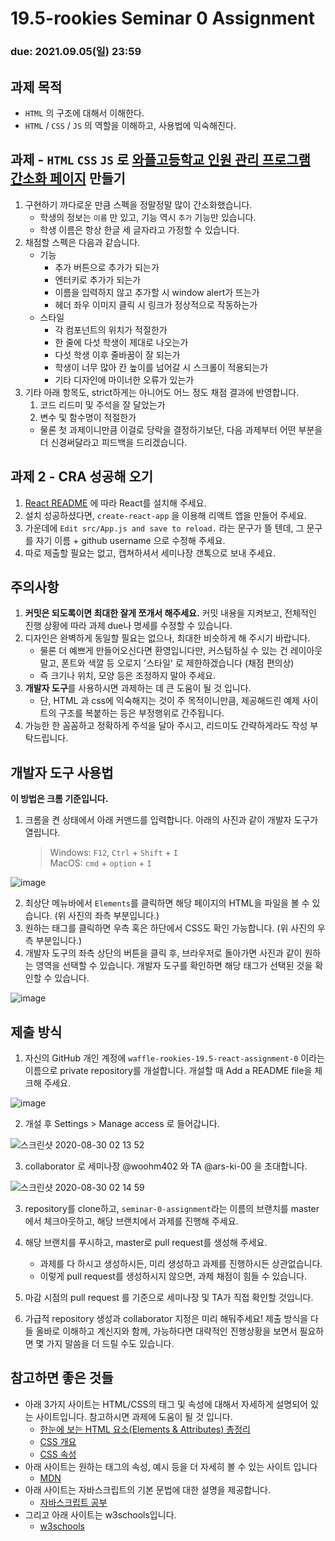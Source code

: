 19.5-rookies Seminar 0 Assignment
================================

### **due: 2021.09.05(일) 23:59**

## 과제 목적
- `HTML` 의 구조에 대해서 이해한다.
- `HTML` / `CSS` / `JS` 의 역할을 이해하고, 사용법에 익숙해진다.

## 과제 - `HTML` `CSS` `JS` 로 [와플고등학교 인원 관리 프로그램 간소화 페이지](http://rookies-seminar-0-assignment-example-website.s3-website.ap-northeast-2.amazonaws.com) 만들기

1. 구현하기 까다로운 만큼 스펙을 정말정말 많이 간소화했습니다.
   - 학생의 정보는 `이름` 만 있고, 기능 역시 `추가` 기능만 있습니다.
   - 학생 이름은 항상 한글 세 글자라고 가정할 수 있습니다.
3. 채점할 스펙은 다음과 같습니다.
   - 기능
     - 추가 버튼으로 추가가 되는가
     - 엔터키로 추가가 되는가
     - 이름을 입력하지 않고 추가할 시 window alert가 뜨는가
     - 헤더 좌우 이미지 클릭 시 링크가 정상적으로 작동하는가
   - 스타일
     - 각 컴포넌트의 위치가 적절한가
     - 한 줄에 다섯 학생이 제대로 나오는가
     - 다섯 학생 이후 줄바꿈이 잘 되는가
     - 학생이 너무 많아 칸 높이를 넘어갈 시 스크롤이 적용되는가
     - 기타 디자인에 마이너한 오류가 있는가
4. 기타 아래 항목도, strict하게는 아니어도 어느 정도 채점 결과에 반영합니다.
   1. 코드 리드미 및 주석을 잘 달았는가
   2. 변수 및 함수명이 적절한가
   - 물론 첫 과제이니만큼 이걸로 당락을 결정하기보단, 다음 과제부터 어떤 부분을 더 신경써달라고 피드백을 드리겠습니다.

## 과제 2 - CRA 성공해 오기
1. [React README](../README.md) 에 따라 React를 설치해 주세요.
1. 설치 성공하셨다면, `create-react-app` 을 이용해 리액트 앱을 만들어 주세요.
1. 가운데에 `Edit src/App.js and save to reload.` 라는 문구가 뜰 텐데, 그 문구를 자기 이름 + github username 으로 수정해 주세요.
1. 따로 제출할 필요는 없고, 캡쳐하셔서 세미나장 갠톡으로 보내 주세요.

## 주의사항
1. **커밋은 되도록이면 최대한 잘게 쪼개서 해주세요.** 커밋 내용을 지켜보고, 전체적인 진행 상황에 따라 과제 due나 명세를 수정할 수 있습니다.
1. 디자인은 완벽하게 동일할 필요는 없으나, 최대한 비슷하게 해 주시기 바랍니다.
    - 물론 더 예쁘게 만들어오신다면 환영입니다만, 커스텀하실 수 있는 건 레이아웃 말고, 폰트와 색깔 등 오로지 '스타일' 로 제한하겠습니다 (채점 편의상)
    - 즉 크기나 위치, 모양 등은 조정하지 말아 주세요.
1. **개발자 도구**를 사용하시면 과제하는 데 큰 도움이 될 것 입니다.
    - 단, HTML 과 css에 익숙해지는 것이 주 목적이니만큼, 제공해드린 예제 사이트의 구조를 복붙하는 등은 부정행위로 간주됩니다.
1. 가능한 한 꼼꼼하고 정확하게 주석을 달아 주시고, 리드미도 간략하게라도 작성 부탁드립니다.


## 개발자 도구 사용법
**이 방법은 크롬 기준입니다.**

1. 크롬을 켠 상태에서 아래 커맨드를 입력합니다. 아래의 사진과 같이 개발자 도구가 열립니다.
   >Windows: `F12`, `Ctrl` + `Shift` + `I`   
   >MacOS: `cmd` + `option` + `I`

![image](https://user-images.githubusercontent.com/48665265/91845284-d3718000-ec93-11ea-9617-15d0767cec95.png)

2. 최상단 메뉴바에서 `Elements`를 클릭하면 해당 페이지의 HTML을 파일을 볼 수 있습니다. (위 사진의 좌측 부분입니다.)
3. 원하는 태그를 클릭하면 우측 혹은 하단에서 CSS도 확인 가능합니다. (위 사진의 우측 부분입니다.)
4. 개발자 도구의 좌측 상단의 버튼을 클릭 후, 브라우저로 돌아가면 사진과 같이 원하는 영역을 선택할 수 있습니다. 개발자 도구를 확인하면 해당 태그가 선택된 것을 확인할 수 있습니다.

![image](https://user-images.githubusercontent.com/48665265/91845540-4a0e7d80-ec94-11ea-9fbf-7b2fda0aeeee.png)




## 제출 방식
1. 자신의 GitHub 개인 계정에 `waffle-rookies-19.5-react-assignment-0` 이라는 이름으로 private repository를 개설합니다. 개설할 때 Add a README file을 체크해 주세요.

![image](https://user-images.githubusercontent.com/39977696/131165209-a6da208f-e12c-4e74-9d45-321916ded169.png)

2. 개설 후 Settings > Manage access 로 들어갑니다.

![스크린샷 2020-08-30 02 13 52](https://user-images.githubusercontent.com/35535636/91642567-5eb9fe00-ea67-11ea-9382-89fcce03be70.png)

3. collaborator 로 세미나장 @woohm402 와 TA @ars-ki-00 을 초대합니다.

![스크린샷 2020-08-30 02 14 59](https://user-images.githubusercontent.com/35535636/91642588-87da8e80-ea67-11ea-9d5a-60a3596463c9.png)

3. repository를 clone하고, `seminar-0-assignment`라는 이름의 브랜치를 master에서 체크아웃하고, 해당 브랜치에서 과제를 진행해 주세요.

3. 해당 브랜치를 푸시하고, master로 pull request를 생성해 주세요.
   - 과제를 다 하시고 생성하시든, 미리 생성하고 과제를 진행하시든 상관없습니다.
   - 이렇게 pull request를 생성하시지 않으면, 과제 채점이 힘들 수 있습니다.

4. 마감 시점의 pull request 를 기준으로 세미나장 및 TA가 직접 확인할 것입니다.

5. 가급적 repository 생성과 collaborator 지정은 미리 해둬주세요! 제출 방식을 다들 올바로 이해하고 계신지와 함께, 가능하다면 대략적인 진행상황을 보면서 필요하면 몇 가지 말씀을 더 드릴 수도 있습니다.


## 참고하면 좋은 것들
- 아래 3가지 사이트는 HTML/CSS의 태그 및 속성에 대해서 자세하게 설명되어 있는 사이트입니다. 참고하시면 과제에 도움이 될 것 입니다.
    - [한눈에 보는 HTML 요소(Elements & Attributes) 총정리](https://heropy.blog/2019/05/26/html-elements/)
    - [CSS 개요](https://happy-noether-c87ffa.netlify.app/presentations/level1/css/summary/)
    - [CSS 속성](https://happy-noether-c87ffa.netlify.app/presentations/level1/css/properties/)
- 아래 사이트는 원하는 태그의 속성, 예시 등을 더 자세히 볼 수 있는 사이트 입니다
    - [MDN](https://developer.mozilla.org/en-US/)
- 아래 사이트는 자바스크립트의 기본 문법에 대한 설명을 제공합니다.
    - [자바스크립트 공부](https://learnjs.vlpt.us/)
- 그리고 아래 사이트는 w3schools입니다.
    - [w3schools](https://www.w3schools.com/html/) 
